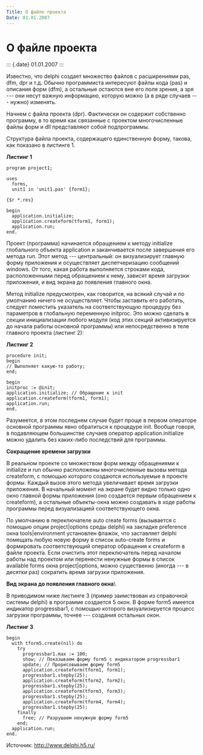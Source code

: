 ```yaml
---
Title: О файле проекта
Date: 01.01.2007
---
```



О файле проекта
===============

::: {.date}
01.01.2007
:::

Известно, что delphi создает множество файлов с расширениями pas, dfm,
dpr и т.д. Обычно программиста интересуют файлы кода (pas) и описания
форм (dfm), а остальные остаются вне его поля зрения, а зря --- они
несут важную информацию, которую можно (а в ряде случаев --- нужно)
изменять.

Начнем с файла проекта (dpr). Фактически он содержит собственно
программу, в то время как связанные с проектом многочисленные файлы форм
и dll представляют собой подпрограммы.

Структура файла проекта, содержащего единственную форму, такова, как
показано в листинге 1.

**Листинг 1**

    program project1; 
     
    uses 
      forms, 
      unit1 in 'unit1.pas' {form1}; 
     
    {$r *.res} 
     
    begin 
      application.initialize; 
      application.createform(tform1, form1); 
      application.run; 
    end. 

Проект (программа) начинается обращением к методу initialize глобального
объекта application и заканчивается после завершения его метода run.
Этот метод --- центральный: он визуализирует главную форму приложения и
осуществляет диспетчеризацию сообщений windows. От того, какая работа
выполняется строками кода, расположенными перед обращением к нему,
зависят время загрузки приложения, и вид экрана до появления главного
окна.

Метод initialize предусмотрен, как говорится, на всякий случай и по
умолчанию ничего не осуществляет. Чтобы заставить его работать, следует
поместить указатель на соответствующую процедуру без параметров в
глобальную переменную initproc. Это можно сделать в секции инициализации
любого модуля (код этих секций активизируется до начала работы основной
программы) или непосредственно в теле главного проекта (листинг 2):

**Листинг 2**

    procedure init; 
    begin 
    // Выполняет какую-то работу; 
    end; 
     
    begin 
    initproc := @init; 
    application.initialize; // Обращение к init 
    application.createform(tform1, form1); 
    application.run; 
    end. 

Разумеется, в этом последнем случае будет проще в первом операторе
основной программы явно обратиться к процедуре init. Вообще говоря, в
подавляющем большинстве случаев оператор application.initialize можно
удалить без каких-либо последствий для программы.

**Сокращение времени загрузки**

В реальном проекте со множеством форм между обращениями к initialize и
run обычно расположены многочисленные вызовы метода createform, с
помощью которого создаются используемые в проекте формы. Каждый вызов
этого метода увеличивает время загрузки приложения. В начальный момент
на экране будет видно только одно окно главной формы приложения (оно
создается первым обращением к createform), а остальные объекты-окна
можно создавать в ходе работы программы перед визуализацией
соответствующего окна.

По умолчанию в переключателе auto create forms (вызывается с помощью
опции project\|options среды delphi) на закладке preference окна
tools\|environment установлен флажок, что заставляет delphi помещать
любую новую форму в список auto-create forms и формировать
соответствующий оператор обращения к createform в файле проекта. Если
очистить этот переключатель перед началом работы над проектом или
перенести ненужные формы в список available forms окна project\|options,
можно существенно (иногда --- в десятки раз) сократить время загрузки
приложения.

**Вид экрана до появления главного окна**\

В приводимом ниже листинге 3 (пример заимствован из справочной системы
delphi) в программе создается 5 окон. В форме form5 имеется индикатор
progressbar1, с помощью которого визуализируется процесс загрузки
программы, точнее --- создания остальных окон.

**Листинг 3**

    begin 
      with tform5.create(nil) do 
        try 
          progressbar1.max := 100; 
          show; // Показываем форму form5 с индикатором progressbar1 
          update; // Прорисовываем форму form5 
          application.createform(tform1, form1); 
          progressbar1.stepby(25); 
          application.createform(tform2, form2); 
          progressbar1.stepby(25); 
          application.createform(tform3, form3); 
          progressbar1.stepby(25); 
          application.createform(tform4, form4); 
          progressbar1.stepby(25); 
        finally 
          free; // Разрушаем ненужную форму form5 
        end; 
      application.run; 
    end. 

Источник: http://www.delphi.h5.ru/
